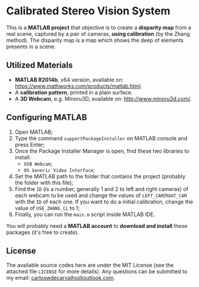 # Calibrated Stereo Vision System

This is a **MATLAB project** that objective is to create a **disparity map** from a real scene, captured by a pair of cameras, **using calibration** (by the Zhang method). The disparity map is a map which shows the deep of elements presents in a scene. 

## Utilized Materials

- **MATLAB R2014b**, x64 version, available on: https://www.mathworks.com/products/matlab.html.
- A **calibration pattern**, printed in a plain surface.
- A **3D Webcam**, e.g. Minoru3D, available on: http://www.minoru3d.com/.

## Configuring MATLAB

1) Open MATLAB;
2) Type the command `supportPackageInstaller` on MATLAB console and press Enter;
3) Once the Package Installer Manager is open, find these two libraries to install:
	- `USB Webcam`;
	- `OS Generic Video Interface`;
4) Set the MATLAB path to the folder that contains the project (probably the folder with this file);
5) Find the `ID` (is a number, generally 1 and 2 to left and right cameras) of each webcam tu be used and change the values of `LEFT_CAM`/`RGHT_CAM` with the `ID` of each one. If you want to do a initial calibration, change the value of `USE_ZHANG_CL` to 1;
6) Finally, you can run the `main.m` script inside MATLAB IDE.

You will probably need a **MATLAB account** to **download and install** these packages (it's free to create).

## License

The available source codes here are under the MIT License (see the attached file `LICENSE` for more details). Any questions can be submitted to my email: carloswdecarvalho@outlook.com.
